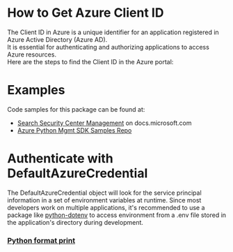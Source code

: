 # How to Get Azure Client ID
The Client ID in Azure is a unique identifier for an application registered in Azure Active Directory (Azure AD).<br>
It is essential for authenticating and authorizing applications to access Azure resources. <br>
Here are the steps to find the Client ID in the Azure portal:<br>

# Examples
Code samples for this package can be found at:

* [Search Security Center Management](https://learn.microsoft.com/en-us/samples/browse/?languages=python&term=Getting%20started%20-%20Managing&terms=Getting%20started%20-%20Managing) on docs.microsoft.com
* [Azure Python Mgmt SDK Samples Repo](https://aka.ms/azsdk/python/mgmt/samples)

# Authenticate with DefaultAzureCredential
The DefaultAzureCredential object will look for the service principal information in a set of environment variables at runtime. Since most developers work on multiple applications, it's recommended to use a package like [python-dotenv](https://pypi.org/project/python-dotenv/) to access environment from a .env file stored in the application's directory during development. 

### [Python format print](https://pyformat.info/)